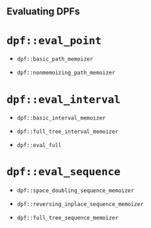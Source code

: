 ## Evaluating DPFs

# `dpf::eval_point`

  - `dpf::basic_path_memoizer`

  - `dpf::nonmemoizing_path_memoizer`

# `dpf::eval_interval`

  - `dpf::basic_interval_memoizer`

    

  - `dpf::full_tree_interval_memoizer`

  - `dpf::eval_full`

# `dpf::eval_sequence`

  - `dpf::space_doubling_sequence_memoizer`

  - `dpf::reversing_inplace_sequence_memoizer`

  - `dpf::full_tree_sequence_memoizer`
